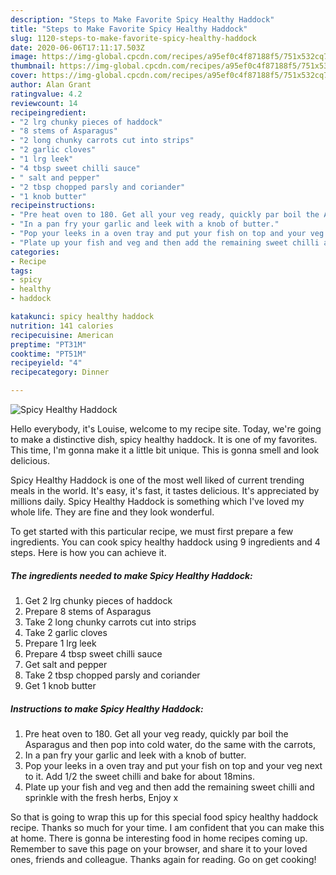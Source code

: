 ```yaml
---
description: "Steps to Make Favorite Spicy Healthy Haddock"
title: "Steps to Make Favorite Spicy Healthy Haddock"
slug: 1120-steps-to-make-favorite-spicy-healthy-haddock
date: 2020-06-06T17:11:17.503Z
image: https://img-global.cpcdn.com/recipes/a95ef0c4f87188f5/751x532cq70/spicy-healthy-haddock-recipe-main-photo.jpg
thumbnail: https://img-global.cpcdn.com/recipes/a95ef0c4f87188f5/751x532cq70/spicy-healthy-haddock-recipe-main-photo.jpg
cover: https://img-global.cpcdn.com/recipes/a95ef0c4f87188f5/751x532cq70/spicy-healthy-haddock-recipe-main-photo.jpg
author: Alan Grant
ratingvalue: 4.2
reviewcount: 14
recipeingredient:
- "2 lrg chunky pieces of haddock"
- "8 stems of Asparagus"
- "2 long chunky carrots cut into strips"
- "2 garlic cloves"
- "1 lrg leek"
- "4 tbsp sweet chilli sauce"
- " salt and pepper"
- "2 tbsp chopped parsly and coriander"
- "1 knob butter"
recipeinstructions:
- "Pre heat oven to 180. Get all your veg ready, quickly par boil the Asparagus and then pop into cold water, do the same with the carrots,"
- "In a pan fry your garlic and leek with a knob of butter."
- "Pop your leeks in a oven tray and put your fish on top and your veg next to it. Add 1/2 the sweet chilli and bake for about 18mins."
- "Plate up your fish and veg and then add the remaining sweet chilli and sprinkle with the fresh herbs, Enjoy x"
categories:
- Recipe
tags:
- spicy
- healthy
- haddock

katakunci: spicy healthy haddock 
nutrition: 141 calories
recipecuisine: American
preptime: "PT31M"
cooktime: "PT51M"
recipeyield: "4"
recipecategory: Dinner

---
```



![Spicy Healthy Haddock](https://img-global.cpcdn.com/recipes/a95ef0c4f87188f5/751x532cq70/spicy-healthy-haddock-recipe-main-photo.jpg)

Hello everybody, it's Louise, welcome to my recipe site. Today, we're going to make a distinctive dish, spicy healthy haddock. It is one of my favorites. This time, I'm gonna make it a little bit unique. This is gonna smell and look delicious.

Spicy Healthy Haddock is one of the most well liked of current trending meals in the world. It's easy, it's fast, it tastes delicious. It's appreciated by millions daily. Spicy Healthy Haddock is something which I've loved my whole life. They are fine and they look wonderful.




To get started with this particular recipe, we must first prepare a few ingredients. You can cook spicy healthy haddock using 9 ingredients and 4 steps. Here is how you can achieve it.

<!--inarticleads1-->

##### The ingredients needed to make Spicy Healthy Haddock:

1. Get 2 lrg chunky pieces of haddock
1. Prepare 8 stems of Asparagus
1. Take 2 long chunky carrots cut into strips
1. Take 2 garlic cloves
1. Prepare 1 lrg leek
1. Prepare 4 tbsp sweet chilli sauce
1. Get  salt and pepper
1. Take 2 tbsp chopped parsly and coriander
1. Get 1 knob butter




<!--inarticleads2-->

##### Instructions to make Spicy Healthy Haddock:

1. Pre heat oven to 180. Get all your veg ready, quickly par boil the Asparagus and then pop into cold water, do the same with the carrots,
1. In a pan fry your garlic and leek with a knob of butter.
1. Pop your leeks in a oven tray and put your fish on top and your veg next to it. Add 1/2 the sweet chilli and bake for about 18mins.
1. Plate up your fish and veg and then add the remaining sweet chilli and sprinkle with the fresh herbs, Enjoy x




So that is going to wrap this up for this special food spicy healthy haddock recipe. Thanks so much for your time. I am confident that you can make this at home. There is gonna be interesting food in home recipes coming up. Remember to save this page on your browser, and share it to your loved ones, friends and colleague. Thanks again for reading. Go on get cooking!
